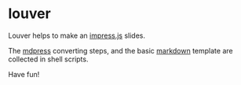 # louver

Louver helps to make an [impress.js](https://github.com/impress/impress.js) slides.

The [mdpress](http://egonschiele.github.io/mdpress) converting steps, and
the basic [markdown](https://en.wikipedia.org/wiki/Markdown) template
are collected in shell scripts.

Have fun!
